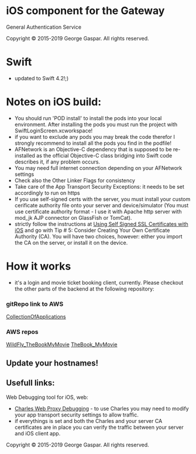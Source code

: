 # iOS component for the Gateway
General Authentication Service

Copyright © 2015-2019 George Gaspar. All rights reserved.

# Swift
- updated to Swift 4.2!;)

# Notes on iOS build:
- You should run 'POD install' to install the pods into your local environment. After installing the pods you must run the project with SwiftLoginScreen.xcworkspace!
- if you want to exclude any pods you may break the code therefor I strongly recommend to install all the pods you find in the podfile!
- AFNetwork is an Objective-C dependency that is supposed to be re-installed as the official Objective-C class bridging into Swift code describes it, if any problem occurs. 
- You may need full internet connection depending on your AFNetwork settings
- Check also the Other Linker Flags for consistency
- Take care of the App Transport Security Exceptions: it needs to be set accordingly to run on https
- If you use self-signed certs with the server, you must install your custom cerificate authority file onto your server and device/simulator  (You must use certificate authority format - I use it with Apache http server with mod_jk AJP connector on GlassFish or TomCat).
- strictly follow the instructions at [Using Self Signed SSL Certificates with iOS](https://blog.httpwatch.com/2013/12/12/five-tips-for-using-self-signed-ssl-certificates-with-ios/) and go with Tip # 5: Consider Creating Your Own Certificate Authority (CA). You will have two choices, however: either you import the CA on the server, or install it on the device.

# How it works
- it's a login and movie ticket booking client, currently. Please checkout the other parts of the backend at the following repository:

### gitRepo link to AWS
[CollectionOfApplications](https://github.com/igeorge0902/CollectionOfApplications)

### AWS repos
[WildFly_TheBookMyMovie](https://us-west-2.console.aws.amazon.com/codesuite/codecommit/repositories?region=us-west-2#)
[TheBook_MyMovie](https://us-west-2.console.aws.amazon.com/codesuite/codecommit/repositories?region=us-west-2#)

Update your hostnames!
----


Usefull links:
----
Web Debugging tool for iOS, web:
- [Charles Web Proxy Debugging](https://www.charlesproxy.com/documentation/welcome/) - to use Charles you may need to modify your app transport security settings to allow traffic.
- if everythings is set and both the Charles and your server CA certificates are in place you can verify the traffic between your server and iOS client app.

Copyright © 2015-2019 George Gaspar. All rights reserved.
